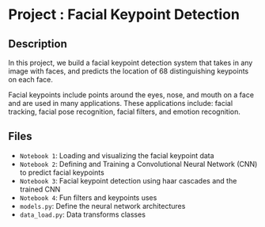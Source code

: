 # Project : Facial Keypoint Detection

## Description
In this project, we build a facial keypoint detection system 
that takes in any image with faces, and predicts the location
of 68 distinguishing keypoints on each face.

Facial keypoints include points around the eyes, nose, and mouth on a face and are used in many applications. These applications include: facial tracking, facial pose recognition, facial filters, and emotion recognition. 

## Files

* `Notebook 1`: Loading and visualizing the facial keypoint data
* `Notebook 2`: Defining and Training a Convolutional Neural Network (CNN) to predict facial keypoints
* `Notebook 3`: Facial keypoint detection using haar cascades and the trained CNN
* `Notebook 4`: Fun filters and keypoints uses
* `models.py`: Define the neural network architectures 
* `data_load.py`: Data transforms classes
